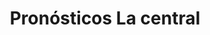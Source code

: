 ---
title: "Pronósticos La central"
url: /oaxaca-de-juarez/pronosticos-la-central/
shop: lotería
---
